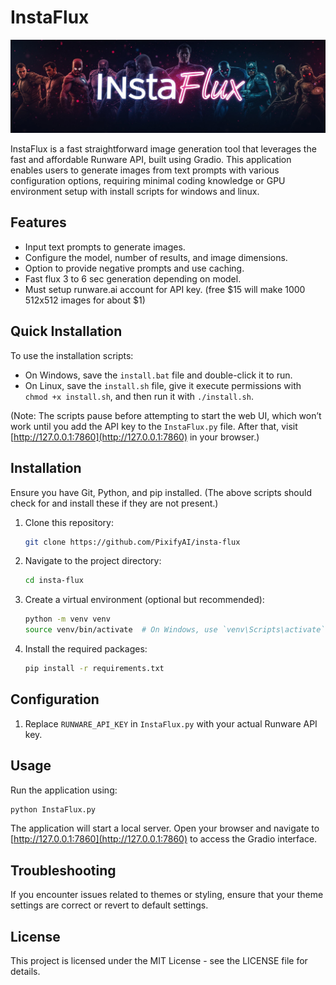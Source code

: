 # InstaFlux

![InstaFlux](instaflux.jpg)


InstaFlux is a fast straightforward image generation tool that leverages the fast and affordable Runware API, built using Gradio. This application enables users to generate images from text prompts with various configuration options, requiring minimal coding knowledge or GPU environment setup with install scripts for windows and linux.

## Features

- Input text prompts to generate images.
- Configure the model, number of results, and image dimensions.
- Option to provide negative prompts and use caching.
- Fast flux 3 to 6 sec generation depending on model.
- Must setup runware.ai account for API key. (free $15 will make 1000 512x512 images for about $1)

## Quick Installation

To use the installation scripts:

- On Windows, save the `install.bat` file and double-click it to run.
- On Linux, save the `install.sh` file, give it execute permissions with `chmod +x install.sh`, and then run it with `./install.sh`.

(Note: The scripts pause before attempting to start the web UI, which won’t work until you add the API key to the `InstaFlux.py` file. After that, visit [http://127.0.0.1:7860](http://127.0.0.1:7860) in your browser.)

## Installation

Ensure you have Git, Python, and pip installed. (The above scripts should check for and install these if they are not present.)

1. Clone this repository:

    ```bash
    git clone https://github.com/PixifyAI/insta-flux
    ```

2. Navigate to the project directory:

    ```bash
    cd insta-flux
    ```

3. Create a virtual environment (optional but recommended):

    ```bash
    python -m venv venv
    source venv/bin/activate  # On Windows, use `venv\Scripts\activate`
    ```

4. Install the required packages:

    ```bash
    pip install -r requirements.txt
    ```

## Configuration

1. Replace `RUNWARE_API_KEY` in `InstaFlux.py` with your actual Runware API key.

## Usage

Run the application using:

```bash
python InstaFlux.py
```

The application will start a local server. Open your browser and navigate to [http://127.0.0.1:7860](http://127.0.0.1:7860) to access the Gradio interface.

## Troubleshooting

If you encounter issues related to themes or styling, ensure that your theme settings are correct or revert to default settings.

## License

This project is licensed under the MIT License - see the LICENSE file for details.
